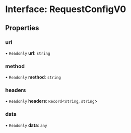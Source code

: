 # Interface: RequestConfigV0


## Properties

### url

• `Readonly` **url**: `string`


### method

• `Readonly` **method**: `string`


### headers

• `Readonly` **headers**: `Record`<`string`, `string`\>


### data

• `Readonly` **data**: `any`

